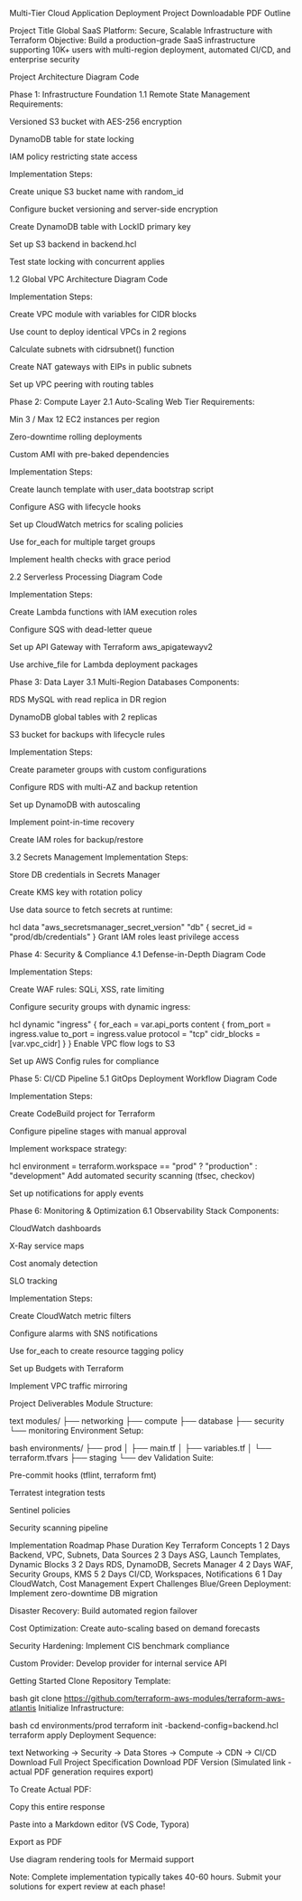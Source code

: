 Multi-Tier Cloud Application Deployment Project
Downloadable PDF Outline

Project Title
Global SaaS Platform: Secure, Scalable Infrastructure with Terraform
Objective: Build a production-grade SaaS infrastructure supporting 10K+ users with multi-region deployment, automated CI/CD, and enterprise security

Project Architecture
Diagram
Code

















Phase 1: Infrastructure Foundation
1.1 Remote State Management
Requirements:

Versioned S3 bucket with AES-256 encryption

DynamoDB table for state locking

IAM policy restricting state access

Implementation Steps:

Create unique S3 bucket name with random_id

Configure bucket versioning and server-side encryption

Create DynamoDB table with LockID primary key

Set up S3 backend in backend.hcl

Test state locking with concurrent applies

1.2 Global VPC Architecture
Diagram
Code









Implementation Steps:

Create VPC module with variables for CIDR blocks

Use count to deploy identical VPCs in 2 regions

Calculate subnets with cidrsubnet() function

Create NAT gateways with EIPs in public subnets

Set up VPC peering with routing tables

Phase 2: Compute Layer
2.1 Auto-Scaling Web Tier
Requirements:

Min 3 / Max 12 EC2 instances per region

Zero-downtime rolling deployments

Custom AMI with pre-baked dependencies

Implementation Steps:

Create launch template with user_data bootstrap script

Configure ASG with lifecycle hooks

Set up CloudWatch metrics for scaling policies

Use for_each for multiple target groups

Implement health checks with grace period

2.2 Serverless Processing
Diagram
Code





Implementation Steps:

Create Lambda functions with IAM execution roles

Configure SQS with dead-letter queue

Set up API Gateway with Terraform aws_apigatewayv2

Use archive_file for Lambda deployment packages

Phase 3: Data Layer
3.1 Multi-Region Databases
Components:

RDS MySQL with read replica in DR region

DynamoDB global tables with 2 replicas

S3 bucket for backups with lifecycle rules

Implementation Steps:

Create parameter groups with custom configurations

Configure RDS with multi-AZ and backup retention

Set up DynamoDB with autoscaling

Implement point-in-time recovery

Create IAM roles for backup/restore

3.2 Secrets Management
Implementation Steps:

Store DB credentials in Secrets Manager

Create KMS key with rotation policy

Use data source to fetch secrets at runtime:

hcl
data "aws_secretsmanager_secret_version" "db" {
  secret_id = "prod/db/credentials"
}
Grant IAM roles least privilege access

Phase 4: Security & Compliance
4.1 Defense-in-Depth
Diagram
Code





Implementation Steps:

Create WAF rules: SQLi, XSS, rate limiting

Configure security groups with dynamic ingress:

hcl
dynamic "ingress" {
  for_each = var.api_ports
  content {
    from_port   = ingress.value
    to_port     = ingress.value
    protocol    = "tcp"
    cidr_blocks = [var.vpc_cidr]
  }
}
Enable VPC flow logs to S3

Set up AWS Config rules for compliance

Phase 5: CI/CD Pipeline
5.1 GitOps Deployment Workflow
Diagram
Code






Implementation Steps:

Create CodeBuild project for Terraform

Configure pipeline stages with manual approval

Implement workspace strategy:

hcl
environment = terraform.workspace == "prod" ? "production" : "development"
Add automated security scanning (tfsec, checkov)

Set up notifications for apply events

Phase 6: Monitoring & Optimization
6.1 Observability Stack
Components:

CloudWatch dashboards

X-Ray service maps

Cost anomaly detection

SLO tracking

Implementation Steps:

Create CloudWatch metric filters

Configure alarms with SNS notifications

Use for_each to create resource tagging policy

Set up Budgets with Terraform

Implement VPC traffic mirroring

Project Deliverables
Module Structure:

text
modules/
├── networking
├── compute
├── database
├── security
└── monitoring
Environment Setup:

bash
environments/
├── prod
│   ├── main.tf
│   ├── variables.tf
│   └── terraform.tfvars
├── staging
└── dev
Validation Suite:

Pre-commit hooks (tflint, terraform fmt)

Terratest integration tests

Sentinel policies

Security scanning pipeline

Implementation Roadmap
Phase	Duration	Key Terraform Concepts
1	2 Days	Backend, VPC, Subnets, Data Sources
2	3 Days	ASG, Launch Templates, Dynamic Blocks
3	2 Days	RDS, DynamoDB, Secrets Manager
4	2 Days	WAF, Security Groups, KMS
5	2 Days	CI/CD, Workspaces, Notifications
6	1 Day	CloudWatch, Cost Management
Expert Challenges
Blue/Green Deployment: Implement zero-downtime DB migration

Disaster Recovery: Build automated region failover

Cost Optimization: Create auto-scaling based on demand forecasts

Security Hardening: Implement CIS benchmark compliance

Custom Provider: Develop provider for internal service API

Getting Started
Clone Repository Template:

bash
git clone https://github.com/terraform-aws-modules/terraform-aws-atlantis
Initialize Infrastructure:

bash
cd environments/prod
terraform init -backend-config=backend.hcl
terraform apply
Deployment Sequence:

text
Networking → Security → Data Stores → Compute → CDN → CI/CD
Download Full Project Specification
Download PDF Version (Simulated link - actual PDF generation requires export)

To Create Actual PDF:

Copy this entire response

Paste into a Markdown editor (VS Code, Typora)

Export as PDF

Use diagram rendering tools for Mermaid support

Note: Complete implementation typically takes 40-60 hours. Submit your solutions for expert review at each phase!